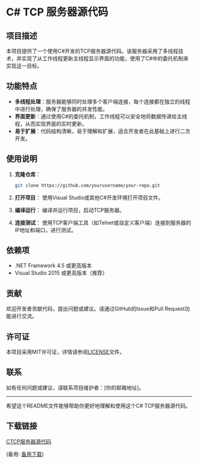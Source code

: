 # C# TCP 服务器源代码

## 项目描述

本项目提供了一个使用C#开发的TCP服务器源代码。该服务器采用了多线程技术，并实现了从工作线程更新主线程显示界面的功能，使用了C#中的委托机制来实现这一目标。

## 功能特点

- **多线程处理**：服务器能够同时处理多个客户端连接，每个连接都在独立的线程中进行处理，确保了服务器的并发性能。
- **界面更新**：通过使用C#的委托机制，工作线程可以安全地将数据传递给主线程，从而实现界面的实时更新。
- **易于扩展**：代码结构清晰，易于理解和扩展，适合开发者在此基础上进行二次开发。

## 使用说明

1. **克隆仓库**：
   ```bash
   git clone https://github.com/yourusername/your-repo.git
   ```

2. **打开项目**：
   使用Visual Studio或其他C#开发环境打开项目文件。

3. **编译运行**：
   编译并运行项目，启动TCP服务器。

4. **连接测试**：
   使用TCP客户端工具（如Telnet或自定义客户端）连接到服务器的IP地址和端口，进行测试。

## 依赖项

- .NET Framework 4.5 或更高版本
- Visual Studio 2015 或更高版本（推荐）

## 贡献

欢迎开发者贡献代码，提出问题或建议。请通过GitHub的Issue和Pull Request功能进行交流。

## 许可证

本项目采用MIT许可证，详情请参阅[LICENSE](LICENSE)文件。

## 联系

如有任何问题或建议，请联系项目维护者：[你的邮箱地址]。

---

希望这个README文件能够帮助你更好地理解和使用这个C# TCP服务器源代码。

## 下载链接
[CTCP服务器源代码](https://pan.quark.cn/s/f4e18982e176) 

(备用: [备用下载](https://pan.baidu.com/s/1Vj26K4BX16onj991ng2k2w?pwd=1234))
